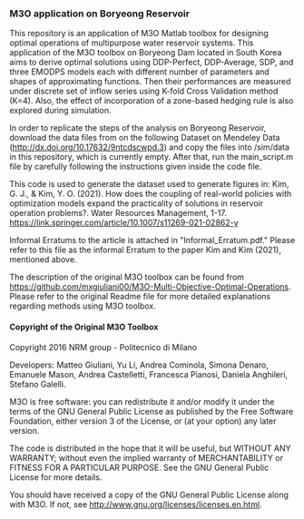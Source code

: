 ### M3O application on Boryeong Reservoir
This repository is an application of M3O Matlab toolbox for designing optimal operations of multipurpose water reservoir systems. This application of the M3O toolbox on Boryeong Dam located in South Korea aims to derive optimal solutions using DDP-Perfect, DDP-Average, SDP, and three EMODPS models each with different number of parameters and shapes of approximating functions. Then their performances are measured under discrete set of inflow series using K-fold Cross Validation method (K=4). Also, the effect of incorporation of a zone-based hedging rule is also explored during simulation.

In order to replicate the steps of the analysis on Boryeong Reservoir, download the data files from on the following Dataset on Mendeley Data (http://dx.doi.org/10.17632/9ntcdscwpd.3) and copy the files into /sim/data in this repository, which is currently empty.
After that, run the main_script.m file by carefully following the instructions given inside the code file. 

This code is used to generate the dataset used to generate figures in: 
Kim, G. J., & Kim, Y. O. (2021). How does the coupling of real-world policies with optimization models expand the practicality of solutions in reservoir operation problems?. Water Resources Management, 1-17. https://link.springer.com/article/10.1007/s11269-021-02862-y

Informal Erratums to the article is attached in "Informal_Erratum.pdf." Please refer to this file as the informal Erratum to the paper Kim and Kim (2021), mentioned above.

The description of the original M3O toolbox can be found from https://github.com/mxgiuliani00/M3O-Multi-Objective-Optimal-Operations.
Please refer to the original Readme file for more detailed explanations regarding methods using M3O toolbox. 



#### Copyright of the Original M3O Toolbox
Copyright 2016 NRM group - Politecnico di Milano

Developers: Matteo Giuliani, Yu Li, Andrea Cominola, Simona Denaro, Emanuele Mason, Andrea Castelletti, Francesca Pianosi, Daniela Anghileri, Stefano Galelli.

M3O is free software: you can redistribute it and/or modify it under the terms of the GNU General Public License as published by the Free Software Foundation, either version 3 of the License, or (at your option) any later version.

The code is distributed in the hope that it will be useful, but WITHOUT ANY WARRANTY; without even the implied warranty of MERCHANTABILITY or FITNESS FOR A PARTICULAR PURPOSE. See the GNU General Public License for more details.

You should have received a copy of the GNU General Public License along with M3O. If not, see http://www.gnu.org/licenses/licenses.en.html.
